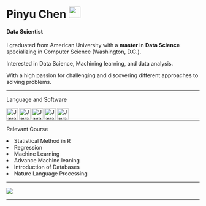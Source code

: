 # Pinyu Chen  <img height="30" width="30" src="https://cdn.jsdelivr.net/npm/simple-icons@v8/icons/github.svg" />

#### Data Scientist

I graduated from American University with a <strong>master</strong> in <strong>Data Science</strong> specializing in Computer Science (Washington, D.C.).

Interested in Data Science, Machining learning, and data analysis.

With a high passion for challenging and discovering different approaches to solving problems.
<hr>
Language and Software  </p>
<img align="left" alt="Java" width="30px" src="https://cdn.jsdelivr.net/gh/devicons/devicon/icons/rstudio/rstudio-original.svg" style="max-width: 100%;">
<img align="left" alt="Java" width="30px" src="https://cdn.jsdelivr.net/gh/devicons/devicon/icons/python/python-original-wordmark.svg" style="max-width: 100%;">
<img align="left" alt="Java" width="30px" src="https://cdn.jsdelivr.net/gh/devicons/devicon/icons/mysql/mysql-original-wordmark.svg" style="max-width: 100%;">
<img align="left" alt="Java" width="30px" src="https://cdn.jsdelivr.net/gh/devicons/devicon/icons/spss/spss-original.svg" style="max-width: 100%;">
<img align="left" alt="Java" width="30px" src="https://www.vectorlogo.zone/logos/sas/sas-ar21.svg" style="max-width: 100%;">
<br>
<hr>
Relevant Course  </p>
<li>Statistical Method in R</li>
<li>Regression</li>
<li>Machine Learning</li>
<li>Advance Machine leaning</li>
<li>Introduction of Databases</li>
<li>Nature Language Processing</li>
</p>

<hr>
<picture>
<source 
  srcset="https://github-readme-stats.vercel.app/api?username=Simon1197&show_icons=true&theme=dark"
  media="(prefers-color-scheme: dark)"
/>
<source
  srcset="https://github-readme-stats.vercel.app/api?username=Simon1197&show_icons=true"
  media="(prefers-color-scheme: light), (prefers-color-scheme: no-preference)"
/>
<img src="https://github-readme-stats.vercel.app/api?username=Simon1197&show_icons=true" />
</picture>

<hr>


